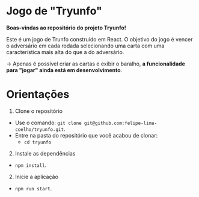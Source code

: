 # Jogo de "Tryunfo"

<strong>Boas-vindas ao repositório do projeto Tryunfo!</strong>

Este é um jogo de Trunfo construído em React. O objetivo do jogo é vencer o adversário em cada rodada selecionando uma carta com uma característica mais alta do que a do adversário.

-> Apenas é possível criar as cartas e exibir o baralho, <strong>a funcionalidade para "jogar" ainda está em desenvolvimento</strong>.

# Orientações

  1. Clone o repositório

  - Use o comando: `git clone git@github.com:felipe-lima-coelho/tryunfo.git`.
  - Entre na pasta do repositório que você acabou de clonar:
    - `cd tryunfo`

  2. Instale as dependências

  - `npm install`.

  2. Inicie a aplicação

  - `npm run start`.
